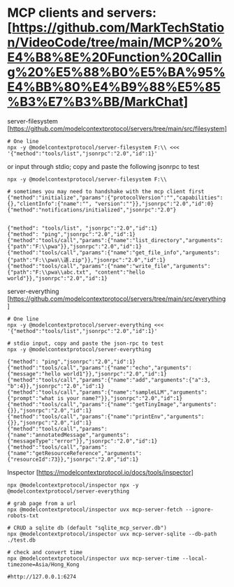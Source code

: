 # MCP clients and servers: [https://github.com/MarkTechStation/VideoCode/tree/main/MCP%20%E4%B8%8E%20Function%20Calling%20%E5%88%B0%E5%BA%95%E4%BB%80%E4%B9%88%E5%85%B3%E7%B3%BB/MarkChat]

server-filesystem [https://github.com/modelcontextprotocol/servers/tree/main/src/filesystem]
```
# One line
npx -y @modelcontextprotocol/server-filesystem F:\\ <<<  '{"method":"tools/list","jsonrpc":"2.0","id":1}'

```
or input through stdio; copy and paste the following jsonrpc to test
```
npx -y @modelcontextprotocol/server-filesystem F:\\

# sometimes you may need to handshake with the mcp client first
{"method":"initialize","params":{"protocolVersion":"","capabilities":{},"clientInfo":{"name":"", "version":""}},"jsonrpc":"2.0","id":0}
{"method":"notifications/initialized","jsonrpc":"2.0"}


{"method": "tools/list", "jsonrpc":"2.0","id":1}
{"method": "ping","jsonrpc":"2.0","id":1}
{"method":"tools/call","params":{"name":"list_directory","arguments":{"path":"F:\\pwa"}},"jsonrpc":"2.0","id":1}
{"method":"tools/call","params":{"name":"get_file_info","arguments":{"path":"F:\\pwa\\道.zip"}},"jsonrpc":"2.0","id":1}
{"method":"tools/call","params":{"name":"write_file","arguments":{"path":"F:\\pwa\\abc.txt", "content":"hello world"}},"jsonrpc":"2.0","id":1}

```

server-everything [https://github.com/modelcontextprotocol/servers/tree/main/src/everything]
```
# One line
npx -y @modelcontextprotocol/server-everything <<< '{"method":"tools/list","jsonrpc":"2.0","id":1}'

# stdio input, copy and paste the json-rpc to test
npx -y @modelcontextprotocol/server-everything

{"method": "ping","jsonrpc":"2.0","id":1}
{"method":"tools/call","params":{"name":"echo","arguments":{"message":"hello world1"}},"jsonrpc":"2.0","id":1}
{"method":"tools/call","params":{"name":"add","arguments":{"a":3, "b":4}},"jsonrpc":"2.0","id":1}
{"method":"tools/call","params":{"name":"sampleLLM","arguments":{"prompt":"what is your name?"}},"jsonrpc":"2.0","id":1}
{"method":"tools/call","params":{"name":"getTinyImage","arguments":{}},"jsonrpc":"2.0","id":1}
{"method":"tools/call","params":{"name":"printEnv","arguments":{}},"jsonrpc":"2.0","id":1}
{"method":"tools/call","params":{"name":"annotatedMessage","arguments":{"messageType":"error"}},"jsonrpc":"2.0","id":1}
{"method":"tools/call","params":{"name":"getResourceReference","arguments":{"resourceId":73}},"jsonrpc":"2.0","id":1}
```

Inspector [https://modelcontextprotocol.io/docs/tools/inspector]
```
npx @modelcontextprotocol/inspector npx -y @modelcontextprotocol/server-everything

# grab page from a url
npx @modelcontextprotocol/inspector uvx mcp-server-fetch --ignore-robots-txt

# CRUD a sqlite db (default "sqlite_mcp_server.db")
npx @modelcontextprotocol/inspector uvx mcp-server-sqlite --db-path ./test.db

# check and convert time
npx @modelcontextprotocol/inspector uvx mcp-server-time --local-timezone=Asia/Hong_Kong

#http://127.0.0.1:6274

```
